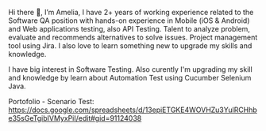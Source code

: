 Hi there 👋, I’m Amelia,
I have 2+ years of working experience related to the Software QA position with hands-on experience in Mobile (iOS & Android) and Web applications testing, also API Testing. Talent to analyze problem, evaluate and recommends alternatives to solve issues. Project management tool using Jira. I also love to learn something new to upgrade my skills and knowledge.

I have big interest in Software Testing. Also curently I'm upgrading my skill and knowledge by learn about Automation Test using Cucumber Selenium Java.

Portofolio - Scenario Test: https://docs.google.com/spreadsheets/d/13epiETGKE4WOVHZu3YulRCHhbe35sGeTgibIVMyxPiI/edit#gid=91124038

